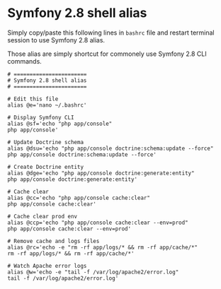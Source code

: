 # Symfony 2.8 shell alias

Simply copy/paste this following lines in `bashrc` file and restart terminal session to use Symfony 2.8 alias.

Those alias are simply shortcut for commonely use Symfony 2.8 CLI commands.

```
# =======================
# Symfony 2.8 shell alias
# =======================

# Edit this file
alias @e='nano ~/.bashrc'

# Display Symfony CLI
alias @sf='echo "php app/console"
php app/console'

# Update Doctrine schema
alias @dsu='echo "php app/console doctrine:schema:update --force"
php app/console doctrine:schema:update --force'

# Create Doctrine entity
alias @dge='echo "php app/console doctrine:generate:entity"
php app/console doctrine:generate:entity'

# Cache clear
alias @cc='echo "php app/console cache:clear"
php app/console cache:clear'

# Cache clear prod env
alias @ccp='echo "php app/console cache:clear --env=prod"
php app/console cache:clear --env=prod'

# Remove cache and logs files
alias @rc='echo -e "rm -rf app/logs/* && rm -rf app/cache/*"
rm -rf app/logs/* && rm -rf app/cache/*'

# Watch Apache error logs
alias @w='echo -e "tail -f /var/log/apache2/error.log"
tail -f /var/log/apache2/error.log'
```
